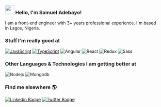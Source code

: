 ### <img src="https://media.giphy.com/media/hvRJCLFzcasrR4ia7z/giphy.gif" width="30px"> Hello, I'm Samuel Adebayo!

I am a front-end engineer with 3+ years professional experience. I´m based in Lagos, Nigeria.
<!-- I am currently working on going fullstack. I´m based in Lagos, Nigeria.

I am hungry to dive into the depths of Backend and DevOps. ✨😍 -->

### Stuff I'm really good at
[![JavaScript](https://img.shields.io/badge/-JavaScript-fff?&logo=JavaScript&logoColor=ddc508)]()
[![TypeScript](https://img.shields.io/badge/-TypeScript-fff?&logo=TypeScript&logoColor=0000FF)]()
![Angular](https://img.shields.io/badge/-Angular-fff?&logo=Angular&logoColor=FF0000)
![React](https://img.shields.io/badge/-React-fff?&logo=React)
![Redux](https://img.shields.io/badge/-Redux-fff?&logo=Redux&logoColor=764abc)
![Sass](https://img.shields.io/badge/-Sass-fff?&logo=sass&logoColor=FF1493)

### Other Languages & Technologies I am getting better at
![Nodejs](https://img.shields.io/badge/-NodeJS-fff?&logo=nodejs)
![Mongodb](https://img.shields.io/badge/-MongoDB-fff?&logo=mongodb)
<!-- ![Docker](https://img.shields.io/badge/-Docker-fff?&logo=Docker) -->

### Find me elsewhere 🌎

[![Linkedin Badge](https://img.shields.io/badge/-LinkedIn-blue?style=flat-square&logo=Linkedin&logoColor=white&link=https://www.linkedin.com/in/sambayo/)](https://www.linkedin.com/in/sambayo/)  [![Twitter Badge](https://img.shields.io/badge/-Twitter-1ca0f1?style=flat-square&labelColor=1ca0f1&logo=twitter&logoColor=white&link=https://twitter.com/_diogorodrigues)](https://twitter.com/samueladebay0)
